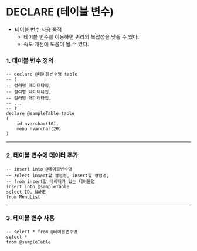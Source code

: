 # DECLARE (테이블 변수)

- 테이블 변수 사용 목적
  - 테이블 변수를 이용하면 쿼리의 복잡성을 낮출 수 있다.
  - 속도 개선에 도움이 될 수 있다.



### 1. 테이블 변수 정의

```mssql
-- declare @테이블변수명 table
-- (
-- 컬러명 데이터타입,
-- 컬러명 데이터타입,
-- 컬러명 데이터타입,
-- ...
-- )
declare @sampleTable table
(
	id nvarchar(10),
    menu nvarchar(20)
)
```



---



### 2. 테이블 변수에 데이터 추가

```mssql
-- insert into @테이블변수명
-- select insert할 컬럼명, insert할 컬럼명,
-- from insert할 데이터가 있는 테이블명
insert into @sampleTable
select ID, NAME
from MenuList
```



---



### 3. 테이블 변수 사용

```mssql
-- select * from @테이블변수명
select *
from @sampleTable
```

